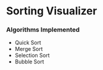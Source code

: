 # Sorting Visualizer

### Algorithms Implemented 
  - Quick Sort 
  - Merge Sort
  - Selection Sort
  - Bubble Sort
